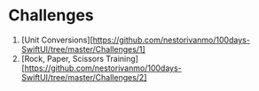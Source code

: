 # Challenges 	

1. [Unit Conversions][https://github.com/nestorivanmo/100days-SwiftUI/tree/master/Challenges/1]
2. [Rock, Paper, Scissors Training][https://github.com/nestorivanmo/100days-SwiftUI/tree/master/Challenges/2]

